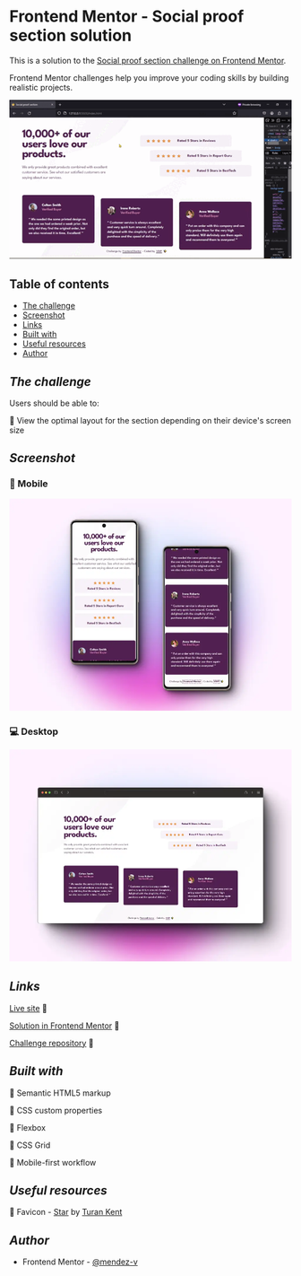# Frontend Mentor - Social proof section solution

This is a solution to the [Social proof section challenge on Frontend Mentor](https://www.frontendmentor.io/challenges/social-proof-section-6e0qTv_bA).

Frontend Mentor challenges help you improve your coding skills by building realistic projects.

![Sample](./assets/video/sample.gif)

## Table of contents

- [The challenge](#the-challenge)
- [Screenshot](#screenshot)
- [Links](#links)
- [Built with](#built-with)
- [Useful resources](#useful-resources)
- [Author](#author)

## *The challenge*

Users should be able to:

🎯 View the optimal layout for the section depending on their device's screen size

## *Screenshot*

### 📱 Mobile

![Mobile](./assets/image/mobile-preview.webp)

### 💻 Desktop

![Desktop](./assets/image/desktop-preview.webp)

## *Links*

[Live site](https://mendez-v.github.io/social-proof-section/) 👀

[Solution in Frontend Mentor](https://www.frontendmentor.io/solutions/social-proof-section-Hh96QLRwBa) 👀

[Challenge repository](https://github.com/mendez-v/frontend-mentor-challenges) 👀


## *Built with*

📌 Semantic HTML5 markup

📌 CSS custom properties

📌 Flexbox

📌 CSS Grid

📌 Mobile-first workflow

## *Useful resources*

🌈 Favicon - <a href="https://iconscout.com/icons/star" class="text-underline font-size-sm" target="_blank">Star</a> by <a href="https://iconscout.com/contributors/turan-kent" class="text-underline font-size-sm" target="_blank">Turan Kent</a>

## *Author*

- Frontend Mentor - [@mendez-v](https://www.frontendmentor.io/profile/mendez-v)

